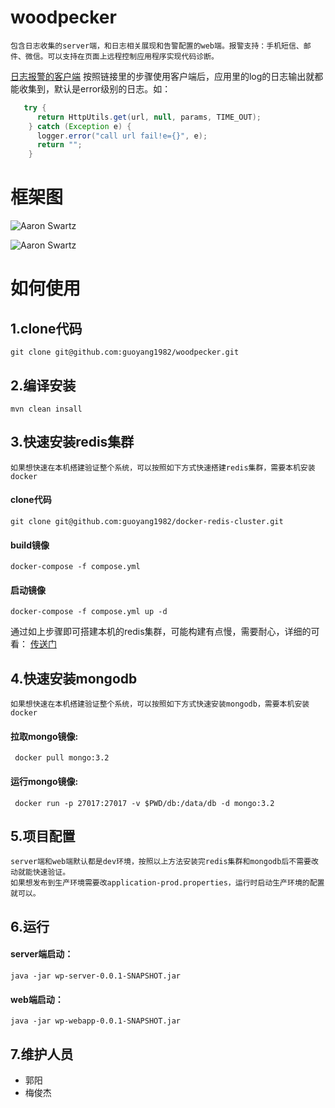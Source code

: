 # woodpecker
    包含日志收集的server端，和日志相关展现和告警配置的web端。报警支持：手机短信、邮件、微信。可以支持在页面上远程控制应用程序实现代码诊断。
   [日志报警的客户端](https://github.com/guoyang1982/woodpecker-client)
   按照链接里的步骤使用客户端后，应用里的log的日志输出就都能收集到，默认是error级别的日志。如：
   ```java
      try {
         return HttpUtils.get(url, null, params, TIME_OUT);
       } catch (Exception e) {
         logger.error("call url fail!e={}", e);
         return "";
       }
   ```
   
# 框架图

![Aaron Swartz](https://github.com/guoyang1982/woodpecker/blob/master/doc/%E7%B3%BB%E7%BB%9F%E6%A1%86%E6%9E%B6%E5%9B%BE.jpg)


![Aaron Swartz](https://github.com/guoyang1982/woodpecker/blob/master/doc/%E7%89%A9%E7%90%86%E6%A1%86%E6%9E%B6%E5%9B%BE.jpg)


# 如何使用

## 1.clone代码
    git clone git@github.com:guoyang1982/woodpecker.git
## 2.编译安装
    mvn clean insall
## 3.快速安装redis集群
    如果想快速在本机搭建验证整个系统，可以按照如下方式快速搭建redis集群，需要本机安装docker
   #### clone代码
    git clone git@github.com:guoyang1982/docker-redis-cluster.git
   #### build镜像
    docker-compose -f compose.yml
   #### 启动镜像
    docker-compose -f compose.yml up -d
   
   通过如上步骤即可搭建本机的redis集群，可能构建有点慢，需要耐心，详细的可看：
   [传送门](https://github.com/guoyang1982/docker-redis-cluster)

## 4.快速安装mongodb
    如果想快速在本机搭建验证整个系统，可以按照如下方式快速安装mongodb，需要本机安装docker
   #### 拉取mongo镜像:
     docker pull mongo:3.2
   #### 运行mongo镜像:
     docker run -p 27017:27017 -v $PWD/db:/data/db -d mongo:3.2

## 5.项目配置
    server端和web端默认都是dev环境，按照以上方法安装完redis集群和mongodb后不需要改动就能快速验证。
    如果想发布到生产环境需要改application-prod.properties，运行时启动生产环境的配置就可以。
## 6.运行
   #### server端启动：
    java -jar wp-server-0.0.1-SNAPSHOT.jar
   #### web端启动：
    java -jar wp-webapp-0.0.1-SNAPSHOT.jar

## 7.维护人员
   * 郭阳
   * 梅俊杰
